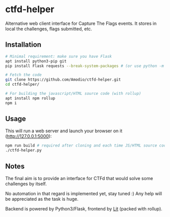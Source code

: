 # ctfd-helper
Alternative web client interface for Capture The Flags events. It stores in local the challenges, flags submitted, etc.

## Installation
```bash
# Minimal requirement: make sure you have Flask
apt install python3-pip git
pip install Flask requests --break-system-packages # (or use python -m venv ctfd-helper)

# Fetch the code
git clone https://github.com/Amodio/ctfd-helper.git
cd ctfd-helper/

# For building the javascript/HTML source code (with rollup)
apt install npm rollup
npm i
```

## Usage
This will run a web server and launch your browser on it (http://127.0.0.1:5000):
```bash
npm run build # required after cloning and each time JS/HTML source code is changed
./ctfd-helper.py
```

## Notes
The final aim is to provide an interface for CTFd that would solve some challenges by itself.

No automation in that regard is implemented yet, stay tuned :)
Any help will be appreciated as the task is huge.

Backend is powered by Python3/Flask, frontend by [Lit](https://lit.dev) (packed with rollup).
